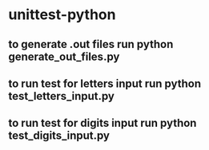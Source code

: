 # unittest-python

## to generate .out files run python generate_out_files.py
## to run test for letters input run python test_letters_input.py
## to run test for digits input run python test_digits_input.py
